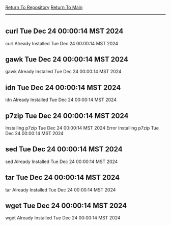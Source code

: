 [Return To Repository](https://github.com/DigitalWarrior/piholeparser/)
[Return To Main](https://github.com/DigitalWarrior/piholeparser/blob/master/RecentRunLogs/Mainlog.md)
____________________________________
# 
## curl Tue Dec 24 00:00:14 MST 2024
curl Already Installed Tue Dec 24 00:00:14 MST 2024
## gawk Tue Dec 24 00:00:14 MST 2024
gawk Already Installed Tue Dec 24 00:00:14 MST 2024
## idn Tue Dec 24 00:00:14 MST 2024
idn Already Installed Tue Dec 24 00:00:14 MST 2024
## p7zip Tue Dec 24 00:00:14 MST 2024
Installing p7zip Tue Dec 24 00:00:14 MST 2024
Error Installing p7zip Tue Dec 24 00:00:14 MST 2024
## sed Tue Dec 24 00:00:14 MST 2024
sed Already Installed Tue Dec 24 00:00:14 MST 2024
## tar Tue Dec 24 00:00:14 MST 2024
tar Already Installed Tue Dec 24 00:00:14 MST 2024
## wget Tue Dec 24 00:00:14 MST 2024
wget Already Installed Tue Dec 24 00:00:14 MST 2024
